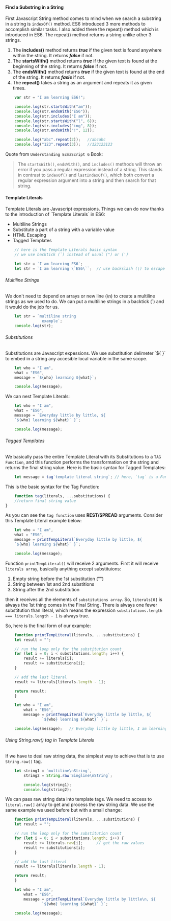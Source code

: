 <h4>Find a Substring in a String</h4>

First Javascript String method comes to mind when we search a substring in a string is `indexOf()` method. ES6 introduced 3 more methods to accomplish similar tasks. I also added there the repeat() method which is introduced in ES6. The repeat() method returns a string unlike other 3 strings.

1. The **includes()** method returns **_true_** if the given text is found anywhere within the string. It returns **_false_** if not.
2. The **startsWith()** method returns **_true_** if the given text is found at the beginning of the string. It returns **_false_** if not.
3. The **endsWith()** method returns **_true_** if the given text is found at the end of the string. It returns **_fasle_** if not.
4. The **repeat()** takes a string as an argument and repeats it as given times.

```javascript
	var str = "I am learning ES6!";

	console.log(str.startsWith("am"));
	console.log(str.endsWith("ES6"));
	console.log(str.includes("I am"));
	console.log(str.startsWith("l", 6));
	console.log(str.includes("ing", 8));
	console.log(str.endsWith("!", 12));

	console.log("abc".repeat(2));	//abcabc
	console.log("123".repeat(3));	//123123123
```

Quote from `Understanding EcmaScript 6` Book:
> The `startsWith()`, `endsWith()`, and `includes()` methods will throw an error if you pass a regular expression instead of a string. This stands in contrast to `indexOf()` and `lastIndexOf()`, which both convert a regular expression argument into a string and then search for that string.

<h4>Template Literals</h4>
Template Literals are Javascript expressions. Things we can do now thanks to the introduction of `Template Literals` in ES6:

- Multiline Strings
- Substitute a part of a string with a variable value
- HTML Escaping
- Tagged Templates

```javascript
	// here is the Template Literals basic syntax
	// we use backtick (`) instead of usual (") or (')

	let str = `I am learning ES6`;
	let str = `I am learning \`ES6\``;	// use backslash (\) to escape backtick (`)
```
<h6>Multiline Strings</h6>

We don't need to depend on arrays or new line (\n) to create a multiline strings as we used to do. We can put a multiline strings in a backtick (`) and it would do the job for us.
```javascript
	let str = `multiline string
				example`;
	console.log(str);
```
<h6>Substitutions</h6>
Substitutions are Javascript expessions. We use substitution delimeter `${ }` to embed in a string any accesible local variable in the same scope.

```javascript
	let who = "I am", 
	what = "ES6", 
	message = `${who} learning ${what}`;

	console.log(message);
```

We can nest Template Literals:

```javascript
	let who = "I am", 
	what = "ES6", 
	message = `Everyday little by little, ${ 
	`${who} learning ${what}` }`;

	console.log(message);
```

<h6>Tagged Templates</h6>

We basically pass the entire Template Literal with its Substitutions to a `TAG Function`, and this function performs the transformation on the string and returns the final string value. Here is the basic syntax for Tagged Templates:

```javascript
	let message = tag`template literal string`;	// here, `tag` is a Function
```

This is the basic syntax for the Tag Function:

```javascript
	function tag(literals, ...substitutions) {
	//return final string value
}
```
As you can see the `tag function` uses **REST/SPREAD** arguments. Consider this Template Literal example below:

```javascript
	let who = "I am", 
	what = "ES6", 
	message = printTempLiteral`Everyday little by little, ${ 
	`${who} learning ${what}` }`;

	console.log(message);
```

Function `printTempLiteral()` will receive 2 arguments. First it will receive `literals array`, basically anything except substituions:

1. Empty string before the 1st substitution ("")
2. String between 1st and 2nd substitions
3. String after the 2nd substitution

then it receives all the elements of `substitutions array`.
So, `literals[0]` is always the 1st thing comes in the Final String. There is always one fewer substitution than literal, which means the expression `substitutions.length === literals.length - 1` is always true.

So, here is the final form of our example:

```javascript
	function printTempLiteral(literals, ...substitutions) {
    let result = "";

    // run the loop only for the substitution count
    for (let i = 0; i < substitutions.length; i++) {
        result += literals[i];
        result += substitutions[i];
    }

    // add the last literal
    result += literals[literals.length - 1];

    return result;
	}

	let who = "I am", 
		what = "ES6", 
		message = printTempLiteral`Everyday little by little, ${ 
				`${who} learning ${what}` }`;

	console.log(message);	// Everyday little by little, I am learning ES6
```

<h6>Using String.raw() tag in Template Literals</h6>

If we have to deal raw string data, the simplest way to achieve that is to use `String.raw()` tag.

```javascript
	let string1 = `multiline\nString`,
		string2 = String.raw`Singline\nString`;

		console.log(string1);
		console.log(string2);
```

We can pass raw string data into template tags. We need to access to `literal.raw[]` array to get and process the raw string data. We use the same example we used before but with a small change:

```javascript
	function printTempLiteral(literals, ...substitutions) {
    let result = "";

    // run the loop only for the substitution count
    for (let i = 0; i < substitutions.length; i++) {
        result += literals.raw[i];		// get the raw values
        result += substitutions[i];
    }

    // add the last literal
    result += literals[literals.length - 1];

    return result;
    }

    let who = "I am", 
        what = "ES6", 
        message = printTempLiteral`Everyday little by little\n, ${ 
                `${who} learning ${what}` }`;

    console.log(message);
```